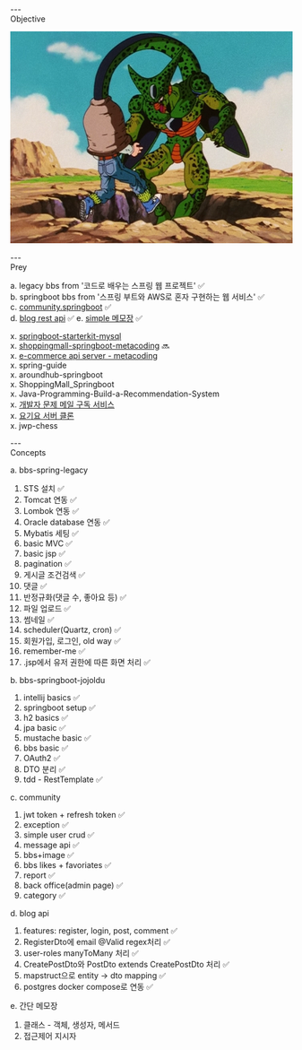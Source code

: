 ---\
Objective


![Cell from dragon ball Z](./cell.png)



---\
Prey


a. legacy bbs from '코드로 배우는 스프링 웹 프로젝트' :white_check_mark:\
b. springboot bbs from '스프링 부트와 AWS로 혼자 구현하는 웹 서비스' :white_check_mark:\
c. [community.springboot](https://github.com/sosow0212/community) :white_check_mark:\
d. [blog rest api](https://github.dev/RameshMF/springboot_blog_rest_api_latest) :white_check_mark:
e. [simple 메모장](https://www.codelatte.io/courses/java_programming_basic/5T45PAUJSXLOZ7DA) :white_check_mark:

x. [springboot-starterkit-mysql](https://github.com/khandelwal-arpit/springboot-starterkit-mysql) \
x. [shoppingmall-springboot-metacoding](https://github.dev/sosow0212/ShoppingMall_springboot) :soon:\
x. [e-commerce api server - metacoding](https://github.dev/sosow0212/shoppingMall_API_Server) \
x. spring-guide\
x. aroundhub-springboot\
x. ShoppingMall_Springboot\
x. Java-Programming-Build-a-Recommendation-System\
x. [개발자 문제 메일 구독 서비스](https://github.dev/MangKyu/InterviewSubscription/tree/master/src/main/java/com/mangkyu/employment/interview/erros) \
x. [요기요 서버 클론](https://github.dev/mock-rc1/Yogiyo_test_Server_Swan) \
x. jwp-chess



---\
Concepts


a. bbs-spring-legacy
1. STS 설치 :white_check_mark:
2. Tomcat 연동 :white_check_mark:
3. Lombok 연동 :white_check_mark:
4. Oracle database 연동 :white_check_mark:
5. Mybatis 세팅 :white_check_mark:
6. basic MVC :white_check_mark:
7. basic jsp :white_check_mark:
8. pagination :white_check_mark:
9. 게시글 조건검색 :white_check_mark:
10. 댓글 :white_check_mark:
11. 반정규화(댓글 수, 좋아요 등) :white_check_mark:
12. 파일 업로드 :white_check_mark:
13. 썸네일 :white_check_mark:
14. scheduler(Quartz, cron) :white_check_mark:
15. 회원가입, 로그인, old way :white_check_mark:
16. remember-me :white_check_mark:
17. .jsp에서 유저 권한에 따른 화면 처리 :white_check_mark:


b. bbs-springboot-jojoldu
1. intellij basics :white_check_mark:
2. springboot setup :white_check_mark:
3. h2 basics :white_check_mark:
4. jpa basic :white_check_mark:
5. mustache basic :white_check_mark:
6. bbs basic :white_check_mark:
7. OAuth2 :white_check_mark:
8. DTO 분리 :white_check_mark:
9. tdd - RestTemplate :white_check_mark:


c. community
1. jwt token + refresh token :white_check_mark:
2. exception :white_check_mark:
3. simple user crud :white_check_mark:
4. message api :white_check_mark:
5. bbs+image :white_check_mark:
6. bbs likes + favoriates :white_check_mark:
7. report :white_check_mark:
8. back office(admin page) :white_check_mark:
9. category :white_check_mark:

d. blog api
1. features: register, login, post, comment :white_check_mark:
2. RegisterDto에 email @Valid regex처리 :white_check_mark:
3. user-roles manyToMany 처리 :white_check_mark:
4. CreatePostDto와 PostDto extends CreatePostDto 처리 :white_check_mark:
5. mapstruct으로 entity -> dto mapping :white_check_mark:
6. postgres docker compose로 연동 :white_check_mark:


e. 간단 메모장
1. 클래스 - 객체, 생성자, 메서드
2. 접근제어 지시자
